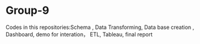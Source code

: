 # Group-9

Codes in this repositories:Schema , Data Transforming, Data base creation , Dashboard, demo for interation， ETL, Tableau, final report
